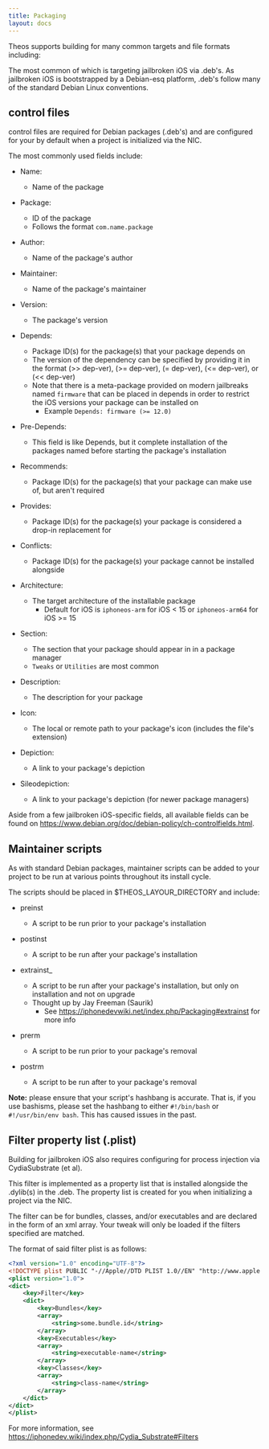 ```yaml
---
title: Packaging
layout: docs
---
```


Theos supports building for many common targets and file formats including:

The most common of which is targeting jailbroken iOS via .deb's. As jailbroken iOS is bootstrapped by a Debian-esq platform, .deb's follow many of the standard Debian Linux conventions.

## control files

control files are required for Debian packages (.deb's) and are configured for your by default when a project is initialized via the NIC.

The most commonly used fields include:
- Name:
    - Name of the package

- Package:
    - ID of the package
    - Follows the format `com.name.package`

- Author:
    - Name of the package's author

- Maintainer:
    - Name of the package's maintainer

- Version:
    - The package's version

- Depends:
    - Package ID(s) for the package(s) that your package depends on
    - The version of the dependency can be specified by providing it in the format (>> dep-ver), (>= dep-ver), (= dep-ver), (<= dep-ver), or (<< dep-ver)
    - Note that there is a meta-package provided on modern jailbreaks named `firmware` that can be placed in depends in order to restrict the iOS versions your package can be installed on
        - Example `Depends: firmware (>= 12.0)`

- Pre-Depends:
    - This field is like Depends, but it complete installation of the packages named before starting the package's installation

- Recommends:
    - Package ID(s) for the package(s) that your package can make use of, but aren't required

- Provides:
    - Package ID(s) for the package(s) your package is considered a drop-in replacement for

- Conflicts:
    - Package ID(s) for the package(s) your package cannot be installed alongside

- Architecture:
    - The target architecture of the installable package
        - Default for iOS is `iphoneos-arm` for iOS < 15 or `iphoneos-arm64` for iOS >= 15

- Section:
    - The section that your package should appear in in a package manager
    - `Tweaks` or `Utilities` are most common

- Description:
    - The description for your package

- Icon:
    - The local or remote path to your package's icon (includes the file's extension)

- Depiction:
    - A link to your package's depiction

- Sileodepiction:
    - A link to your package's depiction (for newer package managers)

Aside from a few jailbroken iOS-specific fields, all available fields can be found on https://www.debian.org/doc/debian-policy/ch-controlfields.html.

## Maintainer scripts

As with standard Debian packages, maintainer scripts can be added to your project to be run at various points throughout its install cycle.

The scripts should be placed in $THEOS_LAYOUR_DIRECTORY and include:
- preinst
    - A script to be run prior to your package's installation

- postinst
    - A script to be run after your package's installation

- extrainst_
    - A script to be run after your package's installation, but only on installation and not on upgrade
    - Thought up by Jay Freeman (Saurik)
        - See https://iphonedevwiki.net/index.php/Packaging#extrainst for more info

- prerm
    - A script to be run prior to your package's removal

- postrm
    - A script to be run after to your package's removal

**Note:** please ensure that your script's hashbang is accurate. That is, if you use bashisms, please set the hashbang to either `#!/bin/bash` or `#!/usr/bin/env bash`. This has caused issues in the past.

## Filter property list (.plist)

Building for jailbroken iOS also requires configuring for process injection via CydiaSubstrate (et al).

This filter is implemented as a property list that is installed alongside the .dylib(s) in the .deb. The property list is created for you when initializing a project via the NIC.

The filter can be for bundles, classes, and/or executables and are declared in the form of an xml array. Your tweak will only be loaded if the filters specified are matched.

The format of said filter plist is as follows:
```xml
<?xml version="1.0" encoding="UTF-8"?>
<!DOCTYPE plist PUBLIC "-//Apple//DTD PLIST 1.0//EN" "http://www.apple.com/DTDs/PropertyList-1.0.dtd">
<plist version="1.0">
<dict>
    <key>Filter</key>
    <dict>
        <key>Bundles</key>
        <array>
            <string>some.bundle.id</string>
        </array>
        <key>Executables</key>
        <array>
            <string>executable-name</string>
        </array>
        <key>Classes</key>
        <array>
            <string>class-name</string>
        </array>
    </dict>
</dict>
</plist>
```

For more information, see https://iphonedev.wiki/index.php/Cydia_Substrate#Filters
